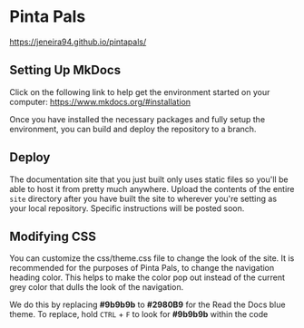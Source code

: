 # Pinta Pals
https://jeneira94.github.io/pintapals/

## Setting Up MkDocs
Click on the following link to help get the environment started on your computer:
https://www.mkdocs.org/#installation

Once you have installed the necessary packages and fully setup the environment, you can build and deploy the repository to a branch.

## Deploy

The documentation site that you just built only uses static files so you'll be able to host it from pretty much anywhere. Upload the contents of the entire `site` directory after you have built the site to wherever you're setting as your local repository. Specific instructions will be posted soon.

## Modifying CSS
You can customize the css/theme.css file to change the look of the site. It is recommended for the purposes of Pinta Pals, to change the navigation heading color. This helps to make the color pop out instead of the current grey color that dulls the look of the navigation.

We do this by replacing __#9b9b9b__ to __#2980B9__ for the Read the Docs blue theme.
To replace, hold `CTRL` + `F` to look for __#9b9b9b__ within the code
